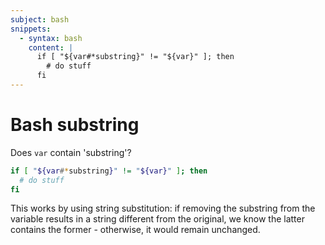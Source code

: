 ```yaml
---
subject: bash
snippets:
  - syntax: bash
    content: |
      if [ "${var#*substring}" != "${var}" ]; then
        # do stuff
      fi
---
```


# Bash substring

Does `var` contain 'substring'?

```bash
if [ "${var#*substring}" != "${var}" ]; then
  # do stuff
fi
```

This works by using string substitution: if removing the substring from the
variable results in a string different from the original, we know the latter
contains the former - otherwise, it would remain unchanged.
